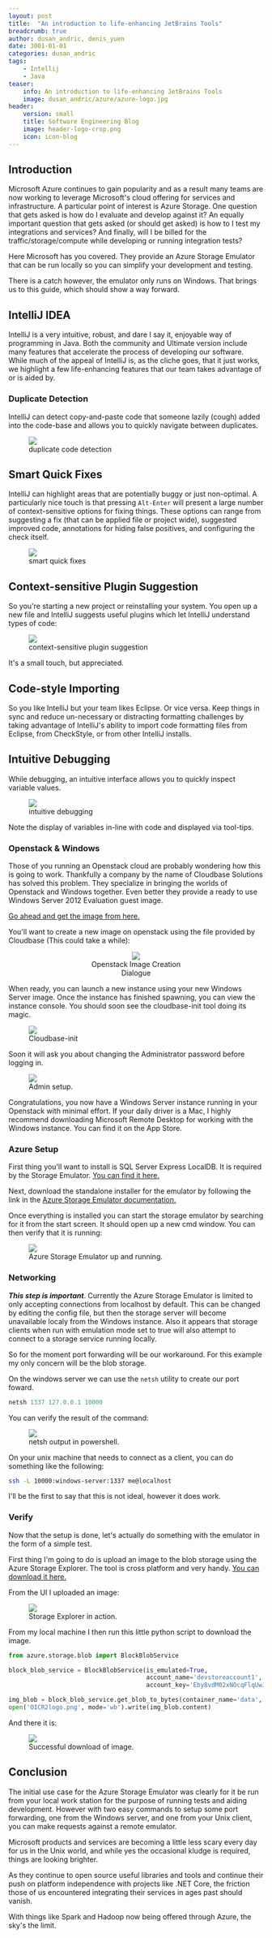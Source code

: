 ```yaml
---
layout: post
title:  "An introduction to life-enhancing JetBrains Tools"
breadcrumb: true
author: dusan_andric, denis_yuen
date: 3001-01-01
categories: dusan_andric
tags:
    - Intellij 
    - Java 
teaser:
    info: An introduction to life-enhancing JetBrains Tools 
    image: dusan_andric/azure/azure-logo.jpg
header: 
    version: small
    title: Software Engineering Blog
    image: header-logo-crop.png
    icon: icon-blog
---
```


## Introduction
Microsoft Azure continues to gain popularity and as a result many teams are now working to leverage Microsoft's cloud offering for services and infrastructure. A particular point of interest is Azure Storage. 
One question that gets asked is how do I evaluate and develop against it? An equally important question that gets asked (or should get asked) is how to I test my integrations and services? 
And finally, will I be billed for the traffic/storage/compute while developing or running integration tests?

Here Microsoft has you covered. They provide an Azure Storage Emulator that can be run locally so you can simplify your development and testing. 

There is a catch however, the emulator only runs on Windows. That brings us to this guide, which should show a way forward.

## IntelliJ IDEA

IntelliJ is a very intuitive, robust, and dare I say it, enjoyable way of programming in Java. Both the community and Ultimate version include many features that accelerate the process of developing our software. While much of the appeal of IntelliJ is, as the cliche goes, that it just works, we highlight a few life-enhancing features that our team takes advantage of or is aided by. 

### Duplicate Detection 

IntelliJ can detect copy-and-paste code that someone lazily (cough) added into the code-base and allows you to quickly navigate between duplicates. 

<figure>
    <img src="{{site.urlimg}}dusan_andric/jetbrains/duplicates.png" />
    <figcaption>duplicate code detection</figcaption>
</figure>


## Smart Quick Fixes

IntelliJ can highlight areas that are potentially buggy or just non-optimal. A particularly nice touch is that pressing `Alt-Enter` will present a large number of context-sensitive options for fixing things. These options can range from suggesting a fix (that can be applied file or project wide), suggested improved code, annotations for hiding false positives, and configuring the check itself.

<figure>
    <img src="{{site.urlimg}}dusan_andric/jetbrains/quickfix.png" />
    <figcaption>smart quick fixes</figcaption>
</figure>

## Context-sensitive Plugin Suggestion 

So you're starting a new project or reinstalling your system. You open up a new file and IntelliJ suggests useful plugins which let IntelliJ understand types of code:

<figure>
    <img src="{{site.urlimg}}dusan_andric/jetbrains/detection.png" />
    <figcaption>context-sensitive plugin suggestion</figcaption>
</figure> 

It's a small touch, but appreciated. 

## Code-style Importing 

So you like IntelliJ but your team likes Eclipse. Or vice versa. Keep things in sync and reduce un-necessary or distracting formatting challenges by taking advantage of IntelliJ's ability to import code formatting files from Eclipse, from CheckStyle, or from other IntelliJ installs. 


## Intuitive Debugging 

While debugging, an intuitive interface allows you to quickly inspect variable values.

<figure>
    <img src="{{site.urlimg}}dusan_andric/jetbrains/debugging.png" />
    <figcaption>intuitive debugging</figcaption>
</figure> 

Note the display of variables in-line with code and displayed via tool-tips.
 

### Openstack & Windows

Those of you running an Openstack cloud are probably wondering how this is going to work. Thankfully a company 
by the name of Cloudbase Solutions has solved this problem. They specialize in bringing the worlds of Openstack and Windows together. 
Even better they provide a ready to use Windows Server 2012 Evaluation guest image. 

[Go ahead and get the image from here.](https://cloudbase.it/windows-cloud-images/)

You'll want to create a new image on openstack using the file provided by Cloudbase (This could take a while): 

<center>
  <figure style="width: 40%;">
      <img src="{{site.urlimg}}dusan_andric/azure/openstack.png"/>
      <figcaption>Openstack Image Creation Dialogue</figcaption>
  </figure>
</center>

When ready, you can launch a new instance using your new Windows Server image. Once the instance has finished spawning,
you can view the instance console. You should soon see the cloudbase-init tool doing its magic.

<figure>
    <img src="{{site.urlimg}}dusan_andric/azure/console1.png" />
    <figcaption>Cloudbase-init</figcaption>
</figure>

Soon it will ask you about changing the Administrator password before logging in. 

<figure>
    <img src="{{site.urlimg}}dusan_andric/azure/console2.png" />
    <figcaption>Admin setup.</figcaption>
</figure>

Congratulations, you now have a Windows Server instance running in your Openstack with minimal effort.
If your daily driver is a Mac, I highly recommend downloading Microsoft Remote Desktop for working with the Windows instance.
You can find it on the App Store. 

### Azure Setup

First thing you'll want to install is SQL Server Express LocalDB. It is required by the Storage Emulator. [You can find it here.](https://www.microsoft.com/en-us/sql-server/sql-server-editions-express)

Next, download the standalone installer for the emulator by following the link in the [Azure Storage Emulator documentation.](https://azure.microsoft.com/en-us/documentation/articles/storage-use-emulator/)

Once everything is installed you can start the storage emulator by searching for it from the start screen. It should open up a new cmd window. You can then verify that it is running:

<figure>
    <img src="{{site.urlimg}}dusan_andric/azure/azure1.png" />
    <figcaption>Azure Storage Emulator up and running.</figcaption>
</figure>

### Networking

***This step is important***. Currently the Azure Storage Emulator is limited to only accepting connections from localhost by default. 
This can be changed by editing the config file, but then the storage server will become unavailable localy from the Windows instance. 
Also it appears that storage clients when run with emulation mode set to true will also attempt to connect to a storage service running locally. 

So for the moment port forwarding will be our workaround. For this example my only concern will be the blob storage. 

On the windows server we can use the `netsh` utility to create our port foward.

~~~powershell
netsh 1337 127.0.0.1 10000
~~~

You can verify the result of the command:

<figure>
    <img src="{{site.urlimg}}dusan_andric/azure/azure2.png" />
    <figcaption>netsh output in powershell.</figcaption>
</figure>

On your unix machine that needs to connect as a client, you can do something like the following:

~~~bash
ssh -L 10000:windows-server:1337 me@localhost
~~~

I'll be the first to say that this is not ideal, however it does work.

### Verify

Now that the setup is done, let's actually do something with the emulator in the form of a simple test. 

First thing I'm going to do is upload an image to the blob storage using the Azure Storage Explorer.
The tool is cross platform and very handy. 
[You can download it here.](http://storageexplorer.com)

From the UI I uploaded an image:

<figure>
    <img src="{{site.urlimg}}dusan_andric/azure/azure3.png" />
    <figcaption>Storage Explorer in action.</figcaption>
</figure>

From my local machine I then run this little python script to download the image.

~~~python
from azure.storage.blob import BlockBlobService

block_blob_service = BlockBlobService(is_emulated=True,
                                      account_name='devstoreaccount1',
                                      account_key='Eby8vdM02xNOcqFlqUwJPLlmEtlCDXJ1OUzFT50uSRZ6IFsuFq2UVErCz4I6tq/K1SZFPTOtr/KBHBeksoGMGw==')

img_blob = block_blob_service.get_blob_to_bytes(container_name='data', blob_name='OICR2logo.png')
open('OICR2logo.png', mode='wb').write(img_blob.content)
~~~

And there it is:

<figure>
    <img src="{{site.urlimg}}dusan_andric/azure/download.png" />
    <figcaption>Successful download of image.</figcaption>
</figure>

## Conclusion

The initial use case for the Azure Storage Emulator was clearly for it be run from your local work station for the purpose of running tests and aiding development. However with two easy commands to setup some port forwarding, one from the Windows server, and one from your Unix client, you can make requests against a remote emulator. 

Microsoft products and services are becoming a little less scary every day for us in the Unix world, and while yes the occasional kludge is required, things are looking brighter. 

As they continue to open source useful libraries and tools and continue their push on platform independence with projects like
.NET Core, the friction those of us encountered integrating their services in ages past should vanish. 

With things like Spark and Hadoop now being offered through Azure, the sky's the limit. 
